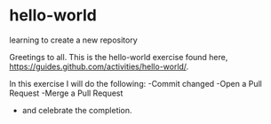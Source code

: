# hello-world
learning to create a new repository 

Greetings to all.  This is the hello-world exercise found here,
https://guides.github.com/activities/hello-world/.  

In this exercise I will do the following:
-Commit changed
-Open a Pull Request
-Merge a Pull Request
- and celebrate the completion.  

